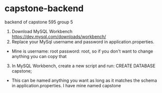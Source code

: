# capstone-backend
backend of capstone 595 group 5

1. Download MySQL Workbench https://dev.mysql.com/downloads/workbench/
2. Replace your MySql username and password in application.properties. 
  - Mine is username: root password: root, so if you don't want to change anything you can copy that
3. In MySQL Workbench, create a new script and run: CREATE DATABASE capstone;
  - This can be named anything you want as long as it matches the schema in application.properties. I have mine named capstone
